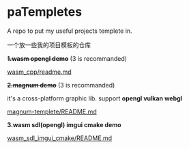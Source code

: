 # paTempletes
A repo to put my useful projects templete in.

一个放一些我的项目模板的仓库

~~**1.wasm opengl demo**~~ (3 is recommanded)

[wasm_cpp/readme.md](wasm_cpp/readme.md)

**~~2.magnum demo~~** (3 is recommanded)

it's a cross-platform graphic lib. support **opengl vulkan webgl**

[magnum-templete/README.md](magnum-templete/readme.md)

**3.wasm sdl(opengl) imgui cmake demo**

[wasm_sdl_imgui_cmake/README.md](wasm_sdl_imgui_cmake/readme.md)



